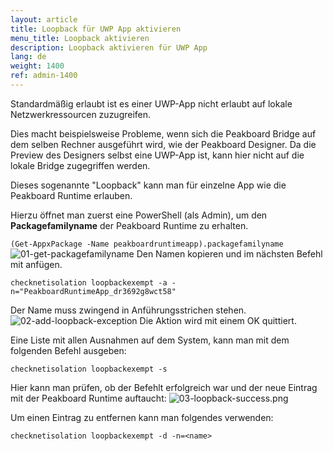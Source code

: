 ```yaml
---
layout: article
title: Loopback für UWP App aktivieren
menu_title: Loopback aktivieren
description: Loopback aktivieren für UWP App
lang: de
weight: 1400
ref: admin-1400
---
```


Standardmäßig erlaubt ist es einer UWP-App nicht erlaubt auf lokale Netzwerkressourcen zuzugreifen.

Dies macht beispielsweise Probleme, wenn sich die Peakboard Bridge auf dem selben Rechner ausgeführt wird, wie der Peakboard Designer. Da die Preview des Designers selbst eine UWP-App ist, kann hier nicht auf die lokale Bridge zugegriffen werden.

Dieses sogenannte "Loopback" kann man für einzelne App wie die Peakboard Runtime erlauben.

Hierzu öffnet man zuerst eine PowerShell (als Admin), um den __Packagefamilyname__ der Peakboard Runtime zu erhalten.

`(Get-AppxPackage -Name peakboardruntimeapp).packagefamilyname`
![01-get-packagefamilyname](/assets/images/admin/loopback/01-get-packagefamilyname.png)
Den Namen kopieren und im nächsten Befehl mit anfügen.

`checknetisolation loopbackexempt -a -n="PeakboardRuntimeApp_dr3692g8wct58"`

Der Name muss zwingend in Anführungsstrichen stehen.
![02-add-loopback-exception](/assets/images/admin/loopback/02-add-loopback-exception.png)
Die Aktion wird mit einem OK quittiert.

Eine Liste mit allen Ausnahmen auf dem System, kann man mit dem folgenden Befehl ausgeben:

`checknetisolation loopbackexempt -s`

Hier kann man prüfen, ob der Befehlt erfolgreich war und der neue Eintrag mit der Peakboard Runtime auftaucht:
![03-loopback-success.png](/assets/images/admin/loopback/03-loopback-success.png)

Um einen Eintrag zu entfernen kann man folgendes verwenden:

`checknetisolation loopbackexempt -d -n=<name>`

